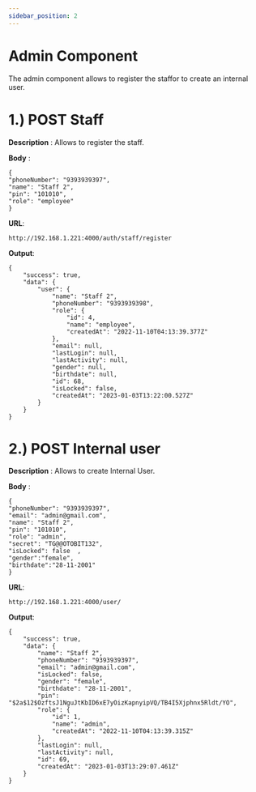 ```yaml
---
sidebar_position: 2
---
```


# Admin Component

The admin component allows to register the staffor to create an internal user.

# 1.) POST Staff

**Description** : Allows to register the staff.

**Body** :
```
{
"phoneNumber": "9393939397",
"name": "Staff 2",
"pin": "101010",
"role": "employee"  
}
```

**URL**:

```
http://192.168.1.221:4000/auth/staff/register
```

**Output**:

```
{
    "success": true,
    "data": {
        "user": {
            "name": "Staff 2",
            "phoneNumber": "9393939398",
            "role": {
                "id": 4,
                "name": "employee",
                "createdAt": "2022-11-10T04:13:39.377Z"
            },
            "email": null,
            "lastLogin": null,
            "lastActivity": null,
            "gender": null,
            "birthdate": null,
            "id": 68,
            "isLocked": false,
            "createdAt": "2023-01-03T13:22:00.527Z"
        }
    }
}
```

# 2.) POST Internal user

**Description** : Allows to create Internal User.

**Body** :
``` 
{
"phoneNumber": "9393939397",
"email": "admin@gmail.com",
"name": "Staff 2",
"pin": "101010",
"role": "admin",
"secret": "TG@@OTOBIT132",
"isLocked": false  ,
"gender":"female",
"birthdate":"28-11-2001"
}
```

**URL**:

```
http://192.168.1.221:4000/user/
```

**Output**:

```
{
    "success": true,
    "data": {
        "name": "Staff 2",
        "phoneNumber": "9393939397",
        "email": "admin@gmail.com",
        "isLocked": false,
        "gender": "female",
        "birthdate": "28-11-2001",
        "pin": "$2a$12$OzftsJ1NguJtKbID6xE7yOizKapnyipVQ/TB4I5Xjphnx5Rldt/YO",
        "role": {
            "id": 1,
            "name": "admin",
            "createdAt": "2022-11-10T04:13:39.315Z"
        },
        "lastLogin": null,
        "lastActivity": null,
        "id": 69,
        "createdAt": "2023-01-03T13:29:07.461Z"
    }
}
```




